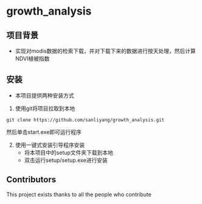 # growth_analysis
## 项目背景
- 实现对modis数据的检索下载，并对下载下来的数据进行按天处理，然后计算NDVI植被指数
## 安装
- 本项目提供两种安装方式
1. 使用git将项目拉取到本地
```git
git clone https://github.com/sanliyang/growth_analysis.git
```
然后单击start.exe即可运行程序

2. 使用一键式安装引导程序安装
    - 将本项目中的setup文件夹下载到本地
    - 双击运行setup/setup.exe进行安装

## Contributors
This project exists thanks to all the people who contribute
<!-- readme: collaborators,contributors -start -->
<!-- readme: collaborators,contributors -end -->
